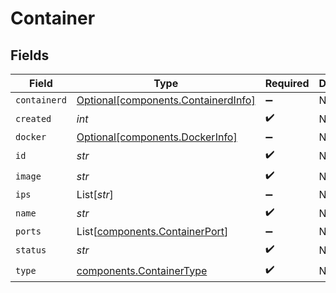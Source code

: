 # Container


## Fields

| Field                                                                            | Type                                                                             | Required                                                                         | Description                                                                      |
| -------------------------------------------------------------------------------- | -------------------------------------------------------------------------------- | -------------------------------------------------------------------------------- | -------------------------------------------------------------------------------- |
| `containerd`                                                                     | [Optional[components.ContainerdInfo]](../../models/components/containerdinfo.md) | :heavy_minus_sign:                                                               | N/A                                                                              |
| `created`                                                                        | *int*                                                                            | :heavy_check_mark:                                                               | N/A                                                                              |
| `docker`                                                                         | [Optional[components.DockerInfo]](../../models/components/dockerinfo.md)         | :heavy_minus_sign:                                                               | N/A                                                                              |
| `id`                                                                             | *str*                                                                            | :heavy_check_mark:                                                               | N/A                                                                              |
| `image`                                                                          | *str*                                                                            | :heavy_check_mark:                                                               | N/A                                                                              |
| `ips`                                                                            | List[*str*]                                                                      | :heavy_minus_sign:                                                               | N/A                                                                              |
| `name`                                                                           | *str*                                                                            | :heavy_check_mark:                                                               | N/A                                                                              |
| `ports`                                                                          | List[[components.ContainerPort](../../models/components/containerport.md)]       | :heavy_minus_sign:                                                               | N/A                                                                              |
| `status`                                                                         | *str*                                                                            | :heavy_check_mark:                                                               | N/A                                                                              |
| `type`                                                                           | [components.ContainerType](../../models/components/containertype.md)             | :heavy_check_mark:                                                               | N/A                                                                              |
